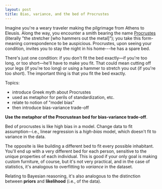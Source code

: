 ```yaml
---
layout: post
title: Bias, variance, and the bed of Procrustes
---
```


Imagine you're a weary traveler making the pilgrimage from Athens to Eleusis. Along the way, you encounter a smith bearing the name [Procrustes](https://en.wikipedia.org/wiki/Procrustes) (literally "the stretcher [who hammers out the metal]"); you take this form-meaning correspondence to be auspicious. Procrustes, upon seeing your condition, invites you to stay the night in his home---he has a spare bed. 

There's just one condition: if you don't fit the bed exactly––if you're too long, or too short––he'll have to make you fit. That could mean cutting off your legs (if you're too long) or using a hammer to stretch you out (if you're too short). The important thing is that you fit the bed exactly.




Topics:

- introduce Greek myth about Procrustes  
- used as metaphor for perils of standardization, etc. 
- relate to notion of "model bias"  
- then introduce bias-variance trade-off

**Use the metaphor of the Procrustean bed for bias-variance trade-off**.

Bed of procrustes is like high bias in a model. Change data to fit assumption--i.e., linear regression is a *high-bias* model, which doesn't fit to variance in the data.

The opposite is like building a different bed to fit every possible inhabitant. You'll end up with a very different bed for each person, sensitive to the unique properties of each individual. This is good if your only goal is making custom furniture, of course, but it's not very practical, and in the case of statistics, it's analogous to overfitting to *variance* in the dataset.

Relating to Bayesian reasoning, it's also analogous to the distinction  between **priors** and **likelihood** (i.e., of the data).
